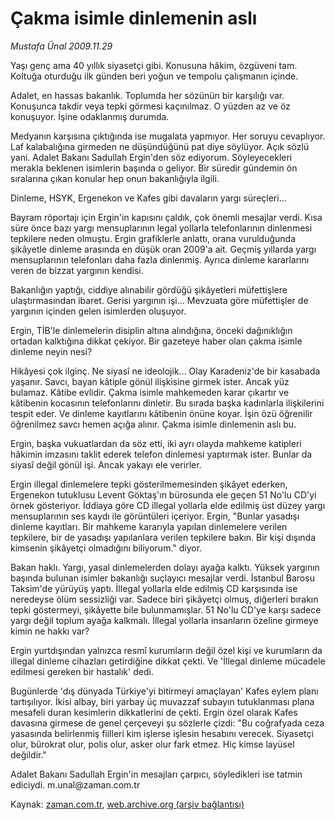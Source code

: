 # Çakma isimle dinlemenin aslı

*Mustafa Ünal 2009.11.29*

<tr><td class="metin" colspan="2" style="padding-top: 20px; padding-left: 5px; ">Yaşı genç ama 40 yıllık siyasetçi gibi. Konusuna hâkim, özgüveni tam. Koltuğa oturduğu ilk günden beri yoğun ve tempolu çalışmanın içinde.</td></tr><tr><td class="metin" colspan="2" style="padding-top: 20px; padding-left: 5px; "><p>Adalet, en hassas bakanlık. Toplumda her sözünün bir karşılığı var. Konuşunca takdir veya tepki görmesi kaçınılmaz. O yüzden az ve öz konuşuyor. İşine odaklanmış durumda.
<p>Medyanın karşısına çıktığında ise mugalata yapmıyor. Her soruyu cevaplıyor. Laf kalabalığına girmeden ne düşündüğünü pat diye söylüyor. Açık sözlü yani. Adalet Bakanı Sadullah Ergin'den söz ediyorum. Söyleyecekleri merakla beklenen isimlerin başında o geliyor. Bir süredir gündemin ön sıralarına çıkan konular hep onun bakanlığıyla ilgili. 
<p>Dinleme, HSYK, Ergenekon ve Kafes gibi davaların yargı süreçleri... 
<p>Bayram röportajı için Ergin'in kapısını çaldık, çok önemli mesajlar verdi. Kısa süre önce bazı yargı mensuplarının legal yollarla telefonlarının dinlenmesi tepkilere neden olmuştu. Ergin grafiklerle anlattı, orana vurulduğunda şikâyetle dinleme arasında en düşük oran 2009'a ait. Geçmiş yıllarda yargı mensuplarının telefonları daha fazla dinlenmiş. Ayrıca dinleme kararlarını veren de bizzat yargının kendisi.
<p>Bakanlığın yaptığı, ciddiye alınabilir gördüğü şikâyetleri müfettişlere ulaştırmasından ibaret. Gerisi yargının işi... Mevzuata göre müfettişler de yargının içinden gelen isimlerden oluşuyor.
<p>Ergin, TİB'le dinlemelerin disiplin altına alındığına, önceki dağınıklığın ortadan kalktığına dikkat çekiyor. Bir gazeteye haber olan çakma isimle dinleme neyin nesi?
<p>Hikâyesi çok ilginç. Ne siyasî ne ideolojik... Olay Karadeniz'de bir kasabada yaşanır. Savcı, bayan kâtiple gönül ilişkisine girmek ister. Ancak yüz bulamaz. Kâtibe evlidir. Çakma isimle mahkemeden karar çıkartır ve kâtibenin kocasının telefonlarını dinletir. Bu sırada başka kadınlarla ilişkilerini tespit eder. Ve dinleme kayıtlarını kâtibenin önüne koyar. İşin özü öğrenilir öğrenilmez savcı hemen açığa alınır. Çakma isimle dinlemenin aslı bu.
<p>Ergin, başka vukuatlardan da söz etti, iki ayrı olayda mahkeme katipleri hâkimin imzasını taklit ederek telefon dinlemesi yaptırmak ister. Bunlar da siyasî değil gönül işi. Ancak yakayı ele verirler.
<p>Ergin illegal dinlemelere tepki gösterilmemesinden şikâyet ederken, Ergenekon tutuklusu Levent Göktaş'ın bürosunda ele geçen 51 No'lu CD'yi örnek gösteriyor. İddiaya göre CD illegal yollarla elde edilmiş üst düzey yargı mensuplarının ses kaydı ile görüntüleri içeriyor. Ergin, "Bunlar yasadışı dinleme kayıtları. Bir mahkeme kararıyla yapılan dinlemelere verilen tepkilere, bir de yasadışı yapılanlara verilen tepkilere bakın. Bir kişi dışında kimsenin şikâyetçi olmadığını biliyorum." diyor.
<p>Bakan haklı. Yargı, yasal dinlemelerden dolayı ayağa kalktı. Yüksek yargının başında bulunan isimler bakanlığı suçlayıcı mesajlar verdi. İstanbul Barosu Taksim'de yürüyüş yaptı. İllegal yollarla elde edilmiş CD karşısında ise neredeyse ölüm sessizliği var. Sadece biri şikâyetçi olmuş, diğerleri bırakın tepki göstermeyi, şikâyette bile bulunmamışlar. 51 No'lu CD'ye karşı sadece yargı değil toplum ayağa kalkmalı. İllegal yollarla insanların özeline girmeye kimin ne hakkı var?
<p>Ergin yurtdışından yalnızca resmî kurumların değil özel kişi ve kurumların da illegal dinleme cihazları getirdiğine dikkat çekti. Ve 'İllegal dinleme mücadele edilmesi gereken bir hastalık' dedi.
<p>Bugünlerde 'dış dünyada Türkiye'yi bitirmeyi amaçlayan' Kafes eylem planı tartışılıyor. İkisi albay, biri yarbay üç muvazzaf subayın tutuklanması plana mesafeli duran kesimlerin dikkatlerini de çekti. Ergin özel olarak Kafes davasına girmese de genel çerçeveyi şu sözlerle çizdi: "Bu coğrafyada ceza yasasında belirlenmiş fiilleri kim işlerse işlesin hesabını verecek. Siyasetçi olur, bürokrat olur, polis olur, asker olur fark etmez. Hiç kimse layüsel değildir."
<p>Adalet Bakanı Sadullah Ergin'in mesajları çarpıcı, söyledikleri ise tatmin ediciydi. m.unal@zaman.com.tr <br/></p></p></p></p></p></p></p></p></p></p></p></p></p></td></tr>

Kaynak: [zaman.com.tr](http://zaman.com.tr/yazar.do?yazino=921231), [web.archive.org (arşiv bağlantısı)](http://web.archive.org/web/20100109095217/http://zaman.com.tr:80/yazar.do?yazino=921231)

